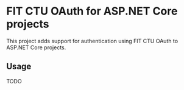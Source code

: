 # FIT CTU OAuth for ASP.NET Core projects

This project adds support for authentication using FIT CTU OAuth to ASP.NET Core projects.

## Usage
TODO